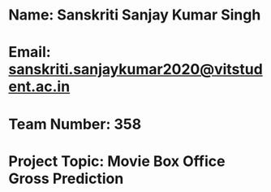 # Name: Sanskriti Sanjay Kumar Singh
# Email: sanskriti.sanjaykumar2020@vitstudent.ac.in
# Team Number: 358
# Project Topic: Movie Box Office Gross Prediction
